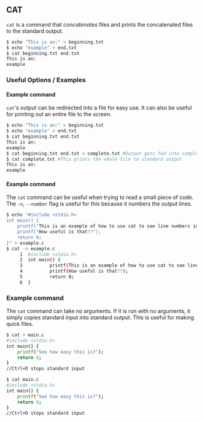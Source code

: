 ---
---

CAT
-------

`cat` is a command that _concatenates_ files and prints the concatenated files to the standard output.

~~~ bash
$ echo "This is an:" > beginning.txt
$ echo "example" > end.txt
$ cat beginning.txt end.txt
This is an:
example
~~~

<!--more-->

### Useful Options / Examples

#### Example command
`cat`'s output can be redirected into a file for easy use. It can also be useful for printing out an entire file to the screen.

~~~ bash
$ echo "This is an:" > beginning.txt
$ echo "example" > end.txt
$ cat beginning.txt end.txt
This is an:
example
$ cat beginning.txt end.txt > complete.txt #Output gets fed into complete.txt
$ cat complete.txt #This prints the whole file to standard output
This is an:
example
~~~

#### Example command

The `cat` command can be useful when trying to read a small piece of code. The `-n`, `--number` flag is useful for this because it numbers the output lines.

~~~bash
$ echo "#include <stdio.h>
int main() {
	printf("This is an example of how to use cat to see line numbers in a file");
	printf("How useful is that??");
	return 0;
}" > example.c
$ cat -n example.c
     1	#include <stdio.h>
     2	int main() {
     3	        printf(This is an example of how to use cat to see line numbers in a file);
     4	        printf(How useful is that??);
     5	        return 0;
     6	}
~~~

### Example command

The `cat` command can take no arguments. If it is run with no arguments, it simply copies standard input into standard output. This is useful for making quick files.

~~~bash
$ cat > main.c
#include <stdio.h>
int main() {
	printf("See how easy this is?");
	return 0;
}
//Ctrl+D stops standard input

$ cat main.c
#include <stdio.h>
int main() {
	printf("See how easy this is?");
	return 0;
}
//Ctrl+D stops standard input
~~~
